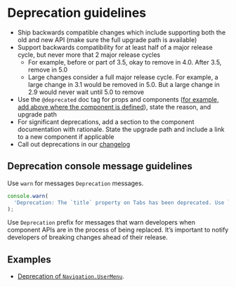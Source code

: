 # Deprecation guidelines

- Ship backwards compatible changes which include supporting both the old and new API (make sure the full upgrade path is available)
- Support backwards compatibility for at least half of a major release cycle, but never more that 2 major release cycles
  - For example, before or part of 3.5, okay to remove in 4.0. After 3.5, remove in 5.0
  - Large changes consider a full major release cycle. For example, a large change in 3.1 would be removed in 5.0. But a large change in 2.9 would never wait until 5.0 to remove
- Use the `@deprecated` doc tag for props and components ([for example, add above where the component is defined](https://github.com/Shopify/polaris/blob/8e49e4c65fbbf25d40617ba2d0ff0b3747320f17/src/components/Navigation/components/UserMenu/UserMenu.tsx#L27)), state the reason, and upgrade path
- For significant deprecations, add a section to the component documentation with rationale. State the upgrade path and include a link to a new component if applicable
- Call out deprecations in our [changelog](https://github.com/Shopify/polaris/blob/main/documentation/Versioning%20and%20changelog.md)

## Deprecation console message guidelines

Use `warn` for messages `Deprecation` messages.

```js
console.warn(
  'Deprecation: The `title` property on Tabs has been deprecated. Use `content` instead.',
);
```

Use `Deprecation` prefix for messages that warn developers when component APIs are in the process of being replaced. It’s important to notify developers of breaking changes ahead of their release.

## Examples

- [Deprecation of `Navigation.UserMenu`](https://github.com/Shopify/polaris/pull/849).
